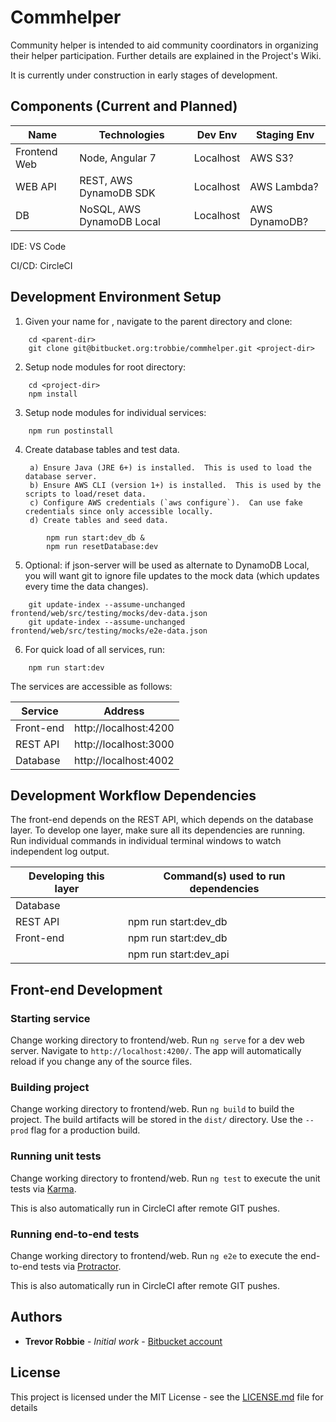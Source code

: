 # Commhelper

Community helper is intended to aid community coordinators in organizing their helper participation.  Further details are explained in the Project's Wiki.

It is currently under construction in early stages of development.

## Components (Current and Planned)
| Name         | Technologies |   Dev Env   | Staging Env
|--------------|--------------|-------------|-------------|
| Frontend Web | Node, Angular 7 | Localhost | AWS S3?
| WEB API      | REST, AWS DynamoDB SDK | Localhost | AWS Lambda?
| DB           | NoSQL, AWS DynamoDB Local | Localhost | AWS DynamoDB?

IDE: VS Code

CI/CD: CircleCI

## Development Environment Setup
1) Given your name for <project-dir>, navigate to the parent directory and clone:
```
	cd <parent-dir>
	git clone git@bitbucket.org:trobbie/commhelper.git <project-dir>
```

2) Setup node modules for root directory:
```
	cd <project-dir>
	npm install
```

3) Setup node modules for individual services:
```
	npm run postinstall
```

4) Create database tables and test data.

		a) Ensure Java (JRE 6+) is installed.  This is used to load the database server. 
		b) Ensure AWS CLI (version 1+) is installed.  This is used by the scripts to load/reset data.
		c) Configure AWS credentials (`aws configure`).  Can use fake credentials since only accessible locally.
		d) Create tables and seed data.
```
		npm run start:dev_db &
		npm run resetDatabase:dev
```

5) Optional: if json-server will be used as alternate to DynamoDB Local, you will want git to ignore file updates to the mock data (which updates every time the data changes).
```
	git update-index --assume-unchanged frontend/web/src/testing/mocks/dev-data.json
	git update-index --assume-unchanged frontend/web/src/testing/mocks/e2e-data.json
```

6) For quick load of all services, run:
```
	npm run start:dev
```

The services are accessible as follows:

| Service | Address
|---------|---------|
| Front-end | http://localhost:4200
| REST API | http://localhost:3000
| Database | http://localhost:4002


## Development Workflow Dependencies

The front-end depends on the REST API, which depends on the database layer.  To develop one layer, make sure all its dependencies are running.  
Run individual commands in individual terminal windows to watch independent log output.

| Developing this layer | Command(s) used to run dependencies |
|-----------------------|-------------------------------------|
| Database | <no dependencies>
| REST API | npm run start:dev_db
| Front-end | npm run start:dev_db
|           | npm run start:dev_api

## Front-end Development

### Starting service
Change working directory to frontend/web.  Run `ng serve` for a dev web server. Navigate to `http://localhost:4200/`. The app will automatically reload if you change any of the source files.

### Building project
Change working directory to frontend/web.  Run `ng build` to build the project. The build artifacts will be stored in the `dist/` directory. Use the `--prod` flag for a production build.

### Running unit tests
Change working directory to frontend/web.  Run `ng test` to execute the unit tests via [Karma](https://karma-runner.github.io).

This is also automatically run in CircleCI after remote GIT pushes.

### Running end-to-end tests
Change working directory to frontend/web.  Run `ng e2e` to execute the end-to-end tests via [Protractor](http://www.protractortest.org/).

This is also automatically run in CircleCI after remote GIT pushes.

## Authors

* **Trevor Robbie** - *Initial work* - [Bitbucket account](https://bitbucket.org/trobbie)

## License

This project is licensed under the MIT License - see the [LICENSE.md](LICENSE.md) file for details
